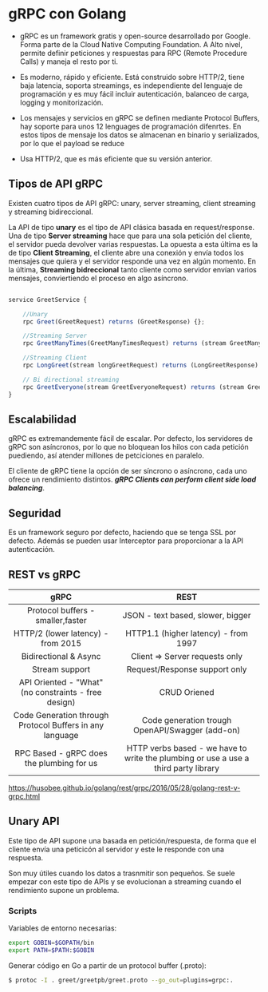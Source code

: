 # gRPC con Golang


* gRPC es un framework gratis y open-source desarrollado por Google. Forma parte de la Cloud Native Computing Foundation. A Alto nivel, permite definir peticiones y respuestas 
para RPC (Remote Procedure Calls) y maneja el resto por ti. 

* Es moderno, rápido y eficiente. Está construido sobre HTTP/2, tiene baja latencia, soporta streamings, es independiente del lenguaje de programación y es muy fácil incluir autenticación, balanceo de carga, logging y monitorización. 

* Los mensajes y servicios en gRPC se definen mediante Protocol Buffers, hay soporte para unos 12 lenguages de programación difenrtes. En estos tipos de mensaje los datos se almacenan en binario y serializados, por lo que el payload se reduce 

* Usa HTTP/2, que es más eficiente que su versión anterior. 

## Tipos de API gRPC

Existen cuatro tipos de API gRPC: unary, server streaming, client streaming y streaming bidireccional. 


La API de tipo **unary** es el tipo de API clásica basada en request/response. Una de tipo **Server streaming** hace que para una sola petición del cliente, el servidor pueda devolver varias respuestas. La opuesta a esta última es la de tipo **Client Streaming**, el cliente abre una conexión y envía todos los mensajes que quiera y el servidor responde una vez en algún momento. En la última, **Streaming bidreccional** tanto cliente como servidor envían varios mensajes, conviertiendo el proceso en algo asíncrono. 


```javascript

service GreetService {

    //Unary
    rpc Greet(GreetRequest) returns (GreetResponse) {};

    //Streaming Server
    rpc GreetManyTimes(GreetManyTimesRequest) returns (stream GreetManyTimesResponse){};

    //Streaming Client
    rpc LongGreet(stream longGreetRequest) returns (LongGreetResponse) {};

    // Bi directional streaming
    rpc GreetEveryone(stream GreetEveryoneRequest) returns (stream GreetEveryoneResponse) {};
}
```

## Escalabilidad

gRPC es extremandemente fácil de escalar. Por defecto, los servidores de gRPC son asíncronos, por lo que no bloquean los hilos con cada petición puediendo, así atender millones de petciciones en paralelo. 

El cliente de gRPC tiene la opción de ser síncrono o asíncrono, cada uno ofrece un rendimiento distintos. ***gRPC Clients can perform client side load balancing***.

## Seguridad

Es un framework seguro por defecto, haciendo que se tenga SSL por defecto. Además se pueden usar Interceptor para proporcionar a la API autenticación. 

## REST vs gRPC

| gRPC | REST |
|:----:|:----:|
|Protocol buffers - smaller,faster | JSON - text based, slower, bigger|
|HTTP/2 (lower latency) - from 2015 | HTTP1.1 (higher latency) - from 1997 |
| Bidirectional & Async | Client => Server requests only |
| Stream support | Request/Response support only |
|API Oriented - "What" (no constraints - free design) | CRUD Oriened |
| Code Generation through Protocol Buffers in any language | Code generation trough OpenAPI/Swagger (add-on)|
|RPC Based - gRPC does the plumbing for us | HTTP verbs based - we have to write the plumbing or use a use a third party library|

https://husobee.github.io/golang/rest/grpc/2016/05/28/golang-rest-v-grpc.html


## Unary API

Este tipo de API supone una basada en petición/respuesta, de forma que el cliente envía una peticicón al servidor y este le responde con una respuesta. 

Son muy útiles cuando los datos a trasnmitir son pequeños. Se suele empezar con este tipo de APIs y se evolucionan a streaming cuando el rendimiento supone un problema. 


 ### Scripts

Variables de entorno necesarias:
```bash
export GOBIN=$GOPATH/bin
export PATH=$PATH:$GOBIN
```


 Generar código en Go a partir de un protocol buffer (.proto): 
 ```bash
$ protoc -I . greet/greetpb/greet.proto --go_out=plugins=grpc:.
 ```

